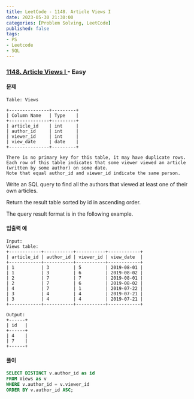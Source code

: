 ```yaml
---
title: LeetCode - 1148. Article Views I
date: 2023-05-30 21:30:00
categories: [Problem Solving, LeetCode]
published: false
tags:
- PS
- Leetcode
- SQL
---
```


### [ 1148. Article Views I ](https://leetcode.com/problems/article-views-i) - Easy

#### 문제

```
Table: Views

+---------------+---------+
| Column Name   | Type    |
+---------------+---------+
| article_id    | int     |
| author_id     | int     |
| viewer_id     | int     |
| view_date     | date    |
+---------------+---------+

There is no primary key for this table, it may have duplicate rows.
Each row of this table indicates that some viewer viewed an article (written by some author) on some date. 
Note that equal author_id and viewer_id indicate the same person.
```

Write an SQL query to find all the authors that viewed at least one of their own articles.

Return the result table sorted by id in ascending order.

The query result format is in the following example.

#### 입출력 예
```
Input: 
Views table:
+------------+-----------+-----------+------------+
| article_id | author_id | viewer_id | view_date  |
+------------+-----------+-----------+------------+
| 1          | 3         | 5         | 2019-08-01 |
| 1          | 3         | 6         | 2019-08-02 |
| 2          | 7         | 7         | 2019-08-01 |
| 2          | 7         | 6         | 2019-08-02 |
| 4          | 7         | 1         | 2019-07-22 |
| 3          | 4         | 4         | 2019-07-21 |
| 3          | 4         | 4         | 2019-07-21 |
+------------+-----------+-----------+------------+

Output: 
+------+
| id   |
+------+
| 4    |
| 7    |
+------+
```

#### 풀이
```sql
SELECT DISTINCT v.author_id as id
FROM Views as v
WHERE v.author_id = v.viewer_id
ORDER BY v.author_id ASC;
```